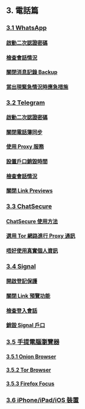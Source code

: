 ## 3. 電話篇
### [3.1 WhatsApp](./WhatsApp.md)
#### [啟動二次認證密碼](./WhatsApp.md#啟動二次認證密碼)
#### [檢查會話情況](./WhatsApp.md#檢查會話情況)
#### [關閉消息記錄 Backup](./WhatsApp.md#關閉消息記錄-backup)
#### [當出現緊急情況時應急措施](./WhatsApp.md#當出現緊急情況時應急措施)
### [3.2 Telegram](./Telegram.md)
#### [啟動二次認證密碼](./Telegram.md#啟動二次認證密碼)
#### [關閉電話簿同步](./Telegram.md#關閉電話簿同步)
#### [使用 Proxy 服務](./Telegram.md#使用-proxy-服務)
#### [設置戶口銷毀時間](./Telegram.md#設置戶口銷毀時間)
#### [檢查會話情況](./Telegram.md#檢查會話情況)
#### [關閉 Link Previews](./Telegram.md#關閉-link-previews)
### [3.3 ChatSecure](./ChatSecure.md)
#### [ChatSecure 使用方法](./ChatSecure.md#chatsecure-使用方法)
#### [選用 Tor 網路進行 Proxy 通訊](./ChatSecure.md#選用-tor-網路進行-proxy-通訊)
#### [唔好使用真實個人資訊](./ChatSecure.md#唔好使用真實個人資訊)
### [3.4 Signal](./Signal.md)
#### [開啟登記保護](./Signal.md#開啟登記保護)
#### [關閉 Link 預覽功能](./Signal.md#關閉-link-預覽功能)
#### [檢查登入會話](./Signal.md#檢查登入會話)
#### [銷毀 Signal 戶口](./Signal.md#銷毀-signal-戶口)
### [3.5 手提電腦瀏覽器](./Mobile_Browser.md)
#### [3.5.1 Onion Browser](./Mobile_Browser.md#onion-browser-僅限-apple-用家)
#### [3.5.2 Tor Browser](./Mobile_Browser.md#tor-browser-僅限-android-用家)
#### [3.5.3 Firefox Focus](./Mobile_Browser.md#firefox-focus)
### [3.6 iPhone/iPad/iOS 裝置](./Apple_Devices.md)
